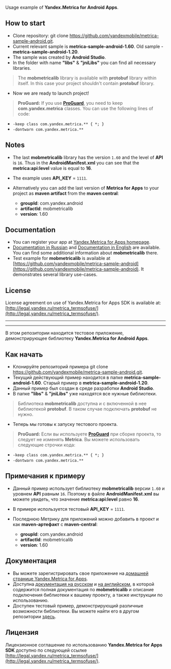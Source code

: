 Usage example of **Yandex.Metrica for Android Apps**.

How to start
------------

*  Clone repository: git clone https://github.com/yandexmobile/metrica-sample-android.git.
*  Current relevant sample is **metrica-sample-android-1.60**. Old sample - **metrica-sample-android-1.20**. 
*  The sample was created by **Android Studio**. 
*  In the folder with name **"libs"** & **"jniLibs"** you can find all necessary libraries. 
> The **mobmetricalib** library is available with **protobuf** library within itself. In this case your project shouldn't contain **protobuf** library.
*  Now we are ready to launch project!

> **ProGuard:**
If you use **[ProGuard](http://developer.android.com/tools/help/proguard.html)**, you need to keep **com.yandex.metrica** classes. You can use the following lines of code:

* `-keep class com.yandex.metrica.** { *; }`
* `-dontwarn com.yandex.metrica.**`

Notes
-------------------------------

* The last **mobmetricalib** library has the version `1.60` and the level of **API**  is `16`.  Thus in the **AndroidManifest.xml** you can see that the **metrica:api:level** value is equal to **16**.
* The example uses **API_KEY** = `1111`. 

* Alternatively you can add the last version of **Metrica for Apps** to your project as **maven artifact** from the **maven central**:

    * **groupId**: com.yandex.android
    * **artifactId**: mobmetricalib
    * **version**: 1.60

Documentation
---------------------------
* You can register your app at [Yandex.Metrica for Apps homepage](http://appmetrica.yandex.ru/).
* [Documentation in Russian](http://api.yandex.ru/metrica-mobile-sdk/) and [Documentation in English](http://api.yandex.com/metrica-mobile-sdk/) are available. You can find some additional information about **mobmetricalib** there.
* Test example for **mobmetricalib** is available at [https://github.com/yandexmobile/metrica-sample-android](https://github.com/yandexmobile/metrica-sample-android). It demonstrates several library use-cases.  

License
---------

License agreement on use of Yandex.Metrica for Apps SDK is available at: [http://legal.yandex.ru/metrica_termsofuse/](http://legal.yandex.ru/metrica_termsofuse/).


-------------
-------------


В этом репозитории находится тестовое приложение, демонстрирующее библиотеку **Yandex.Metrica for Android Apps**.

Как начать
------------

*  Клонируйте репозиторий примера git clone https://github.com/yandexmobile/metrica-sample-android.git.
*  Текущий действующий пример находится в папке **metrica-sample-android-1.60**. Старый пример в **metrica-sample-android-1.20**.
*  Данный пример был создан в среде разработки **Android Studio**. 
* В папке **"libs"** & **"jniLibs"** уже находятся все нужные библиотеки.
> Библиотека **mobmetricalib** доступна и с включенной в нее библиотекой **protobuf**. В таком случае подключать **protobuf** не нужно.
*  Теперь мы готовы к запуску тестового проекта.

> **ProGuard:**
Если вы используете **[ProGuard](http://developer.android.com/tools/help/proguard.html)** при сборке проекта, то следует не изменять **Metrica**. Вы можете использовать следующие строчки кода:

* `-keep class com.yandex.metrica.** { *; }`
* `-dontwarn com.yandex.metrica.**`

Примечания к примеру
-------------------------------

* Данный пример использует библиотеку **mobmetricalib** версии `1.60` и уровнем **API** равным `16`. Поэтому в файле **AndroidManifest.xml** вы можете увидеть, что значение **metrica:api:level** равно **16**.
* В примере используется тестовый **API_KEY** = `1111`.
* Последнюю Метрику для приложений можно добавить в проект и как **maven-артефакт** с **maven-central**:

    * **groupId**: com.yandex.android
    * **artifactId**: mobmetricalib
    * **version**: 1.60

Документация
---------------------------
* Вы можете зарегистрировать свое приложение на [домашней странице Yandex.Metrica for Apps](http://appmetrica.yandex.ru/).
* Доступна [документация на русском](http://api.yandex.ru/metrica-mobile-sdk/) и [на английском](http://api.yandex.com/metrica-mobile-sdk/), в которой содержится полная документация по **mobmetricalib** и описание подключения библиотеки к вашему проекту, а также инструкции по использованию.
* Доступен тестовый пример, демонстрирующий различные возможности библиотеки. Вы можете найти его в другом репозитории [здесь](https://github.com/yandexmobile/metrica-sample-android).


Лицензия
---------

Лицензионное соглашение по использованию **Yandex.Metrica for Apps SDK** доступно по следующей ссылке [http://legal.yandex.ru/metrica_termsofuse/](http://legal.yandex.ru/metrica_termsofuse/).

